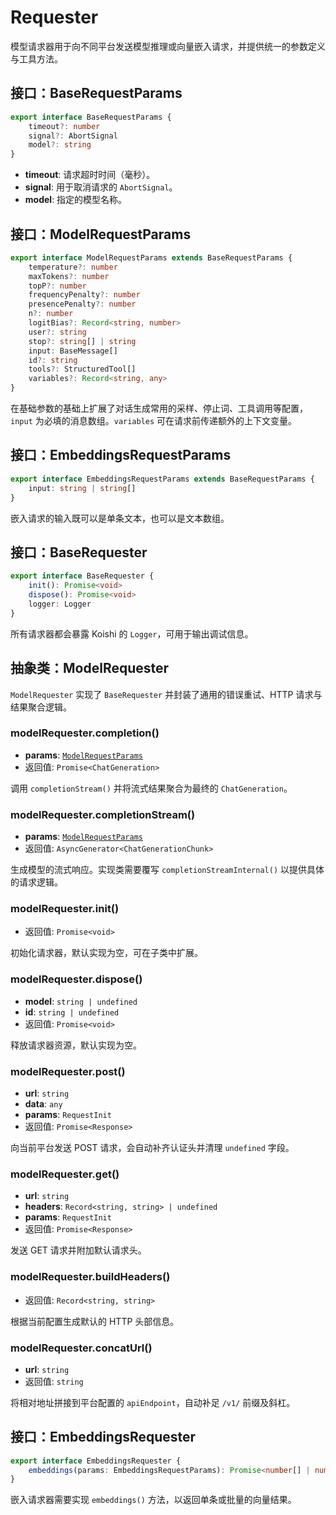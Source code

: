 # Requester

模型请求器用于向不同平台发送模型推理或向量嵌入请求，并提供统一的参数定义与工具方法。

## 接口：BaseRequestParams

```typescript
export interface BaseRequestParams {
    timeout?: number
    signal?: AbortSignal
    model?: string
}
```

- **timeout**: 请求超时时间（毫秒）。
- **signal**: 用于取消请求的 `AbortSignal`。
- **model**: 指定的模型名称。

## 接口：ModelRequestParams

```typescript
export interface ModelRequestParams extends BaseRequestParams {
    temperature?: number
    maxTokens?: number
    topP?: number
    frequencyPenalty?: number
    presencePenalty?: number
    n?: number
    logitBias?: Record<string, number>
    user?: string
    stop?: string[] | string
    input: BaseMessage[]
    id?: string
    tools?: StructuredTool[]
    variables?: Record<string, any>
}
```

在基础参数的基础上扩展了对话生成常用的采样、停止词、工具调用等配置，`input` 为必填的消息数组。`variables` 可在请求前传递额外的上下文变量。

## 接口：EmbeddingsRequestParams

```typescript
export interface EmbeddingsRequestParams extends BaseRequestParams {
    input: string | string[]
}
```

嵌入请求的输入既可以是单条文本，也可以是文本数组。

## 接口：BaseRequester

```typescript
export interface BaseRequester {
    init(): Promise<void>
    dispose(): Promise<void>
    logger: Logger
}
```

所有请求器都会暴露 Koishi 的 `Logger`，可用于输出调试信息。

## 抽象类：ModelRequester

`ModelRequester` 实现了 `BaseRequester` 并封装了通用的错误重试、HTTP 请求与结果聚合逻辑。

### modelRequester.completion()

- **params**: [`ModelRequestParams`](#接口modelrequestparams)
- 返回值: `Promise<ChatGeneration>`

调用 `completionStream()` 并将流式结果聚合为最终的 `ChatGeneration`。

### modelRequester.completionStream()

- **params**: [`ModelRequestParams`](#接口modelrequestparams)
- 返回值: `AsyncGenerator<ChatGenerationChunk>`

生成模型的流式响应。实现类需要覆写 `completionStreamInternal()` 以提供具体的请求逻辑。

### modelRequester.init()

- 返回值: `Promise<void>`

初始化请求器，默认实现为空，可在子类中扩展。

### modelRequester.dispose()

- **model**: `string | undefined`
- **id**: `string | undefined`
- 返回值: `Promise<void>`

释放请求器资源，默认实现为空。

### modelRequester.post()

- **url**: `string`
- **data**: `any`
- **params**: `RequestInit`
- 返回值: `Promise<Response>`

向当前平台发送 POST 请求，会自动补齐认证头并清理 `undefined` 字段。

### modelRequester.get()

- **url**: `string`
- **headers**: `Record<string, string> | undefined`
- **params**: `RequestInit`
- 返回值: `Promise<Response>`

发送 GET 请求并附加默认请求头。

### modelRequester.buildHeaders()

- 返回值: `Record<string, string>`

根据当前配置生成默认的 HTTP 头部信息。

### modelRequester.concatUrl()

- **url**: `string`
- 返回值: `string`

将相对地址拼接到平台配置的 `apiEndpoint`，自动补足 `/v1/` 前缀及斜杠。

## 接口：EmbeddingsRequester

```typescript
export interface EmbeddingsRequester {
    embeddings(params: EmbeddingsRequestParams): Promise<number[] | number[][]>
}
```

嵌入请求器需要实现 `embeddings()` 方法，以返回单条或批量的向量结果。

